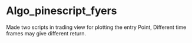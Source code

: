 # Algo_pinescript_fyers


Made two scripts in trading view for plotting the entry Point, Different time frames may give different return.
